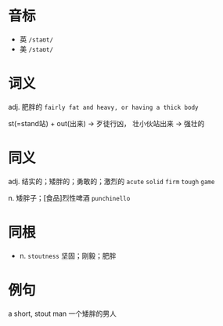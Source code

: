 # 音标

- 英 `/staʊt/`
- 美 `/staʊt/`

# 词义

adj. 肥胖的
`fairly fat and heavy, or having a thick body`



st(=stand站) + out(出来) → 歹徒行凶， 壮小伙站出来 → 强壮的

# 同义

adj. 结实的；矮胖的；勇敢的；激烈的
`acute` `solid` `firm` `tough` `game`

n. 矮胖子；[食品]烈性啤酒
`punchinello`

# 同根

- n. `stoutness` 坚固；刚毅；肥胖

# 例句

a short, stout man
一个矮胖的男人


